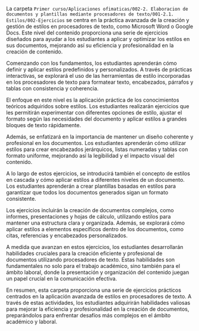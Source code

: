 La carpeta `Primer curso/Aplicaciones ofimaticas/002-2. Elaboracion de documentos y plantillas mediante procesadores de texto/001-2.1. Estilos/002-Ejercicios` se centra en la práctica avanzada de la creación y gestión de estilos en procesadores de texto, como Microsoft Word o Google Docs. Este nivel del contenido proporciona una serie de ejercicios diseñados para ayudar a los estudiantes a aplicar y optimizar los estilos en sus documentos, mejorando así su eficiencia y profesionalidad en la creación de contenido.

Comenzando con los fundamentos, los estudiantes aprenderán cómo definir y aplicar estilos predefinidos y personalizados. A través de prácticas interactivas, se explorará el uso de las herramientas de estilo incorporadas en los procesadores de texto para formatear texto, encabezados, párrafos y tablas con consistencia y coherencia.

El enfoque en este nivel es la aplicación práctica de los conocimientos teóricos adquiridos sobre estilos. Los estudiantes realizarán ejercicios que les permitirán experimentar con diferentes opciones de estilo, ajustar el formato según las necesidades del documento y aplicar estilos a grandes bloques de texto rápidamente.

Además, se enfatizará en la importancia de mantener un diseño coherente y profesional en los documentos. Los estudiantes aprenderán cómo utilizar estilos para crear encabezados jerárquicos, listas numeradas y tablas con formato uniforme, mejorando así la legibilidad y el impacto visual del contenido.

A lo largo de estos ejercicios, se introducirá también el concepto de estilos en cascada y cómo aplicar estilos a diferentes niveles de un documento. Los estudiantes aprenderán a crear plantillas basadas en estilos para garantizar que todos los documentos generados sigan un formato consistente.

Los ejercicios incluirán la creación de documentos complejos, como informes, presentaciones y hojas de cálculo, utilizando estilos para mantener una estructura clara y organizada. Además, se explorará cómo aplicar estilos a elementos específicos dentro de los documentos, como citas, referencias y encabezados personalizados.

A medida que avanzan en estos ejercicios, los estudiantes desarrollarán habilidades cruciales para la creación eficiente y profesional de documentos utilizando procesadores de texto. Estas habilidades son fundamentales no solo para el trabajo académico, sino también para el ámbito laboral, donde la presentación y organización del contenido juegan un papel crucial en la comunicación efectiva.

En resumen, esta carpeta proporciona una serie de ejercicios prácticos centrados en la aplicación avanzada de estilos en procesadores de texto. A través de estas actividades, los estudiantes adquirirán habilidades valiosas para mejorar la eficiencia y profesionalidad en la creación de documentos, preparándolos para enfrentar desafíos más complejos en el ámbito académico y laboral.
